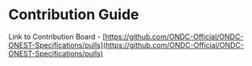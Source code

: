 # Contribution Guide

Link to Contribution Board - [https://github.com/ONDC-Official/ONDC-ONEST-Specifications/pulls](https://github.com/ONDC-Official/ONDC-ONEST-Specifications/pulls)
